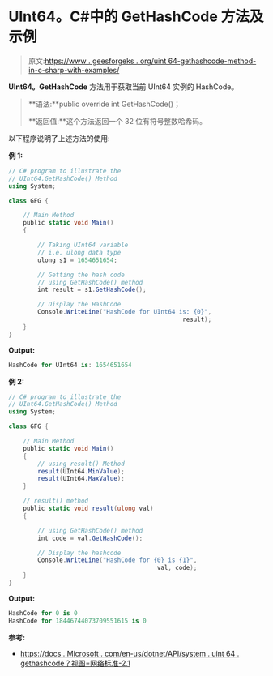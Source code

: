 # UInt64。C#中的 GetHashCode 方法及示例

> 原文:[https://www . geesforgeks . org/uint 64-gethashcode-method-in-c-sharp-with-examples/](https://www.geeksforgeeks.org/uint64-gethashcode-method-in-c-sharp-with-examples/)

**UInt64。GetHashCode** 方法用于获取当前 UInt64 实例的 HashCode。

> **语法:**public override int GetHashCode()；
> 
> **返回值:**这个方法返回一个 32 位有符号整数哈希码。

以下程序说明了上述方法的使用:

**例 1:**

```cs
// C# program to illustrate the
// UInt64.GetHashCode() Method
using System;

class GFG {

    // Main Method
    public static void Main()
    {

        // Taking UInt64 variable
        // i.e. ulong data type
        ulong s1 = 1654651654;

        // Getting the hash code 
        // using GetHashCode() method
        int result = s1.GetHashCode();

        // Display the HashCode
        Console.WriteLine("HashCode for UInt64 is: {0}",
                                                result);
    }
}
```

**Output:**

```cs
HashCode for UInt64 is: 1654651654

```

**例 2:**

```cs
// C# program to illustrate the
// UInt64.GetHashCode() Method
using System;

class GFG {

    // Main Method
    public static void Main()
    {
        // using result() Method
        result(UInt64.MinValue);
        result(UInt64.MaxValue);
    }

    // result() method
    public static void result(ulong val)
    {

        // using GetHashCode() method
        int code = val.GetHashCode();

        // Display the hashcode
        Console.WriteLine("HashCode for {0} is {1}",
                                         val, code);
    }
}
```

**Output:**

```cs
HashCode for 0 is 0
HashCode for 18446744073709551615 is 0

```

**参考:**

*   [https://docs . Microsoft . com/en-us/dotnet/API/system . uint 64 . gethashcode？视图=网络标准-2.1](https://docs.microsoft.com/en-us/dotnet/api/system.uint64.gethashcode?view=netstandard-2.1)